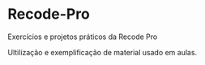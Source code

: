 # Recode-Pro
Exercícios e projetos práticos da Recode Pro

Ultilização e exemplificação de material usado em aulas.